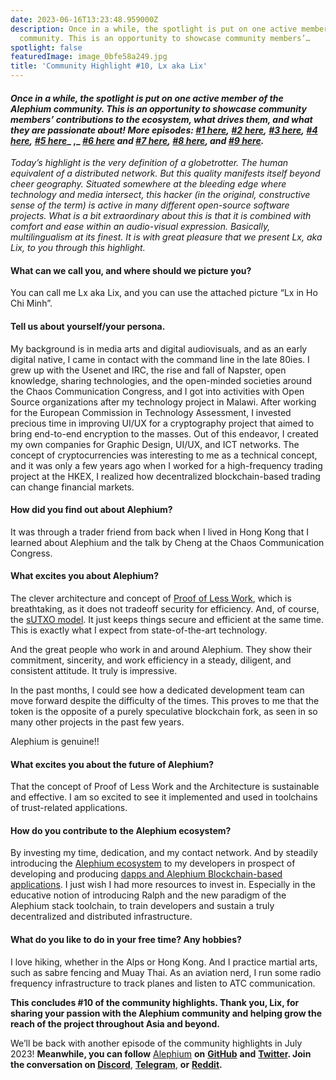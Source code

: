```yaml
---
date: 2023-06-16T13:23:48.959000Z
description: Once in a while, the spotlight is put on one active member of the Alephium
  community. This is an opportunity to showcase community members’…
spotlight: false
featuredImage: image_0bfe58a249.jpg
title: 'Community Highlight #10, Lx aka Lix'
---
```


#### _Once in a while, the spotlight is put on one active member of the Alephium community. This is an opportunity to showcase community members’ contributions to the ecosystem, what drives them, and what they are passionate about! More episodes:_ <a href="/news/post/community-highlight-wilhelm-k%C3%A4llstr%C3%B6m-aka-oracleuggla-81d3938c5692" ><em>#1 here</em></a>_,_ <a href="/news/post/community-highlight-cgi-bin-c102cc106f19" ><em>#2 here</em></a>_,_ <a href="/news/post/community-highlight-3-digdug-48a7ec868504" ><em>#3 here</em></a>_,_ <a href="/news/post/community-highlight-4-montail-e24fd88882a0" ><em>#4 here</em></a>_,_ <a href="/news/post/community-highlight-5-txn-71c4fd76ffe8" ><em>#5 here</em></a>_ ,_ <a href="/news/post/community-highlight-6-waldi-zkit-beats-37af1f6df3b8" ><em>#6 here</em></a> _and_ <a href="/news/post/community-highlight-7-oheka-13d8b4ae025e" ><em>#7 here</em></a>_,_ <a href="/news/post/community-highlight-8-jorge-438510785041" ><em>#8 here</em></a>_, and_ <a href="/news/post/community-highlight-9-dzhemsh-a0a4a98a8489" ><em>#9 here</em></a>_._

_Today’s highlight is the very definition of a globetrotter. The human equivalent of a distributed network. But this quality manifests itself beyond cheer geography. Situated somewhere at the bleeding edge where technology and media intersect, this hacker (in the original, constructive sense of the term) is active in many different open-source software projects. What is a bit extraordinary about this is that it is combined with comfort and ease within an audio-visual expression. Basically, multilingualism at its finest. It is with great pleasure that we present Lx, aka Lix, to you through this highlight._

#### What can we call you, and where should we picture you?

You can call me Lx aka Lix, and you can use the attached picture “Lx in Ho Chi Minh”.

#### Tell us about yourself/your persona.

My background is in media arts and digital audiovisuals, and as an early digital native, I came in contact with the command line in the late 80ies. I grew up with the Usenet and IRC, the rise and fall of Napster, open knowledge, sharing technologies, and the open-minded societies around the Chaos Communication Congress, and I got into activities with Open Source organizations after my technology project in Malawi. After working for the European Commission in Technology Assessment, I invested precious time in improving UI/UX for a cryptography project that aimed to bring end-to-end encryption to the masses. Out of this endeavor, I created my own companies for Graphic Design, UI/UX, and ICT networks. The concept of cryptocurrencies was interesting to me as a technical concept, and it was only a few years ago when I worked for a high-frequency trading project at the HKEX, I realized how decentralized blockchain-based trading can change financial markets.

#### How did you find out about Alephium?

It was through a trader friend from back when I lived in Hong Kong that I learned about Alephium and the talk by Cheng at the Chaos Communication Congress.

#### What excites you about Alephium?

The clever architecture and concept of <a href="/news/post/tech-talk-1-the-ultimate-guide-to-proof-of-less-work-the-universe-and-everything-ba70644ab301" >Proof of Less Work</a>, which is breathtaking, as it does not tradeoff security for efficiency. And, of course, the <a href="/news/post/an-introduction-to-the-stateful-utxo-model-8de3b0f76749" >sUTXO model</a>. It just keeps things secure and efficient at the same time. This is exactly what I expect from state-of-the-art technology.

And the great people who work in and around Alephium. They show their commitment, sincerity, and work efficiency in a steady, diligent, and consistent attitude. It truly is impressive.

In the past months, I could see how a dedicated development team can move forward despite the difficulty of the times. This proves to me that the token is the opposite of a purely speculative blockchain fork, as seen in so many other projects in the past few years.

Alephium is genuine!!

#### What excites you about the future of Alephium?

That the concept of Proof of Less Work and the Architecture is sustainable and effective. I am so excited to see it implemented and used in toolchains of trust-related applications.

#### How do you contribute to the Alephium ecosystem?

By investing my time, dedication, and my contact network. And by steadily introducing the [Alephium ecosystem](/) to my developers in prospect of developing and producing <a href="https://docs.alephium.org/dapps/build-dapp-from-scratch" >dapps and Alephium Blockchain-based applications</a>. I just wish I had more resources to invest in. Especially in the educative notion of introducing Ralph and the new paradigm of the Alephium stack toolchain, to train developers and sustain a truly decentralized and distributed infrastructure.

#### What do you like to do in your free time? Any hobbies?

I love hiking, whether in the Alps or Hong Kong. And I practice martial arts, such as sabre fencing and Muay Thai. As an aviation nerd, I run some radio frequency infrastructure to track planes and listen to ATC communication.

**This concludes \#10 of the community highlights. Thank you, Lix, for sharing your passion with the Alephium community and helping grow the reach of the project throughout Asia and beyond.**

We’ll be back with another episode of the community highlights in July 2023! **Meanwhile, you can follow** [Alephium](/) **on** <a href="https://github.com/alephium/" ><strong>GitHub</strong></a> **and** <a href="https://twitter.com/alephium" ><strong>Twitter</strong></a>**. Join the conversation on [Discord](/discord)**, <a href="https://t.me/alephiumgroup" ><strong>Telegram</strong></a>, **or** <a href="https://www.reddit.com/r/alephium" ><strong>Reddit</strong></a>**.**
